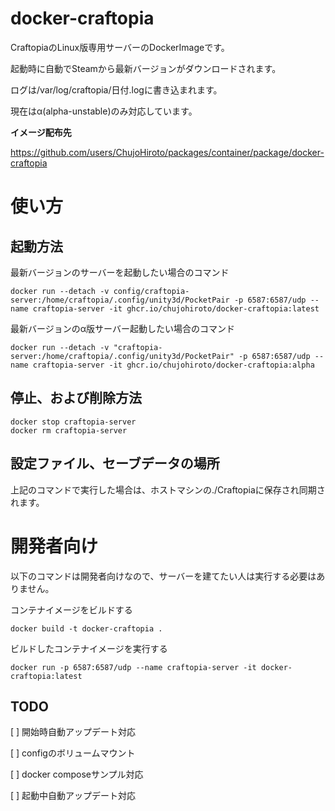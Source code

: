 # docker-craftopia

CraftopiaのLinux版専用サーバーのDockerImageです。

起動時に自動でSteamから最新バージョンがダウンロードされます。

ログは/var/log/craftopia/日付.logに書き込まれます。

現在はα(alpha-unstable)のみ対応しています。

**イメージ配布先**

https://github.com/users/ChujoHiroto/packages/container/package/docker-craftopia

# 使い方

## 起動方法

最新バージョンのサーバーを起動したい場合のコマンド
```
docker run --detach -v config/craftopia-server:/home/craftopia/.config/unity3d/PocketPair -p 6587:6587/udp --name craftopia-server -it ghcr.io/chujohiroto/docker-craftopia:latest
```

最新バージョンのα版サーバー起動したい場合のコマンド
```
docker run --detach -v "craftopia-server:/home/craftopia/.config/unity3d/PocketPair" -p 6587:6587/udp --name craftopia-server -it ghcr.io/chujohiroto/docker-craftopia:alpha
```

## 停止、および削除方法
```
docker stop craftopia-server
docker rm craftopia-server 
```

## 設定ファイル、セーブデータの場所
上記のコマンドで実行した場合は、ホストマシンの./Craftopiaに保存され同期されます。

# 開発者向け

以下のコマンドは開発者向けなので、サーバーを建てたい人は実行する必要はありません。

コンテナイメージをビルドする
```
docker build -t docker-craftopia .
```

ビルドしたコンテナイメージを実行する
```
docker run -p 6587:6587/udp --name craftopia-server -it docker-craftopia:latest
```

## TODO
[ ] 開始時自動アップデート対応

[ ] configのボリュームマウント

[ ] docker composeサンプル対応

[ ] 起動中自動アップデート対応
